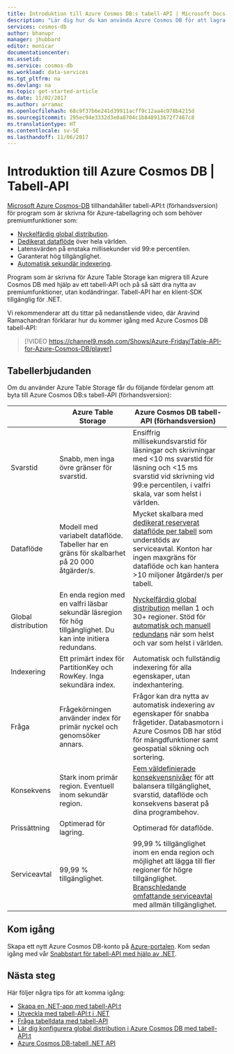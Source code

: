 ```yaml
---
title: Introduktion till Azure Cosmos DB:s tabell-API | Microsoft Docs
description: "Lär dig hur du kan använda Azure Cosmos DB för att lagra och ställa frågor till omfattande volymer av nyckelvärdedata med kort svarstid med de populära API:erna för OSS MongoDB."
services: cosmos-db
author: bhanupr
manager: jhubbard
editor: monicar
documentationcenter: 
ms.assetid: 
ms.service: cosmos-db
ms.workload: data-services
ms.tgt_pltfrm: na
ms.devlang: na
ms.topic: get-started-article
ms.date: 11/02/2017
ms.author: arramac
ms.openlocfilehash: 68c9f37b6e241d39911acff9c12aa4c978b4215d
ms.sourcegitcommit: 295ec94e3332d3e0a8704c1b848913672f7467c8
ms.translationtype: HT
ms.contentlocale: sv-SE
ms.lasthandoff: 11/06/2017
---
```

# <a name="introduction-to-azure-cosmos-db-table-api"></a>Introduktion till Azure Cosmos DB | Tabell-API

[Microsoft Azure Cosmos-DB](introduction.md) tillhandahåller tabell-API:t (förhandsversion) för program som är skrivna för Azure-tabellagring och som behöver premiumfunktioner som:

* [Nyckelfärdig global distribution](distribute-data-globally.md).
* [Dedikerat dataflöde](partition-data.md) över hela världen.
* Latensvärden på enstaka millisekunder vid 99:e percentilen.
* Garanterat hög tillgänglighet.
* [Automatisk sekundär indexering](http://www.vldb.org/pvldb/vol8/p1668-shukla.pdf).

Program som är skrivna för Azure Table Storage kan migrera till Azure Cosmos DB med hjälp av ett tabell-API och på så sätt dra nytta av premiumfunktioner, utan kodändringar. Tabell-API har en klient-SDK tillgänglig för .NET.

Vi rekommenderar att du tittar på nedanstående video, där Aravind Ramachandran förklarar hur du kommer igång med Azure Cosmos DB tabell-API:

> [!VIDEO https://channel9.msdn.com/Shows/Azure-Friday/Table-API-for-Azure-Cosmos-DB/player]
> 
> 

## <a name="table-offerings"></a>Tabellerbjudanden
Om du använder Azure Table Storage får du följande fördelar genom att byta till Azure Cosmos DB:s tabell-API (förhandsversion):

| | Azure Table Storage | Azure Cosmos DB tabell-API (förhandsversion) |
| --- | --- | --- |
| Svarstid | Snabb, men inga övre gränser för svarstid. | Ensiffrig millisekundsvarstid för läsningar och skrivningar med <10 ms svarstid för läsning och <15 ms svarstid vid skrivning vid 99:e percentilen, i valfri skala, var som helst i världen. |
| Dataflöde | Modell med variabelt dataflöde. Tabeller har en gräns för skalbarhet på 20 000 åtgärder/s. | Mycket skalbara med [dedikerat reserverat dataflöde per tabell](request-units.md) som understöds av serviceavtal. Konton har ingen maxgräns för dataflöde och kan hantera >10 miljoner åtgärder/s per tabell. |
| Global distribution | En enda region med en valfri läsbar sekundär läsregion för hög tillgänglighet. Du kan inte initiera redundans. | [Nyckelfärdig global distribution](distribute-data-globally.md) mellan 1 och 30+ regioner. Stöd för [automatisk och manuell redundans](regional-failover.md) när som helst och var som helst i världen. |
| Indexering | Ett primärt index för PartitionKey och RowKey. Inga sekundära index. | Automatisk och fullständig indexering för alla egenskaper, utan indexhantering. |
| Fråga | Frågekörningen använder index för primär nyckel och genomsöker annars. | Frågor kan dra nytta av automatisk indexering av egenskaper för snabba frågetider. Databasmotorn i Azure Cosmos DB har stöd för mängdfunktioner samt geospatial sökning och sortering. |
| Konsekvens | Stark inom primär region. Eventuell inom sekundär region. | [Fem väldefinierade konsekvensnivåer](consistency-levels.md) för att balansera tillgänglighet, svarstid, dataflöde och konsekvens baserat på dina programbehov. |
| Prissättning | Optimerad för lagring. | Optimerad för dataflöde. |
| Serviceavtal | 99,99 % tillgänglighet. | 99,99 % tillgänglighet inom en enda region och möjlighet att lägga till fler regioner för högre tillgänglighet. [Branschledande omfattande serviceavtal](https://azure.microsoft.com/support/legal/sla/cosmos-db/) med allmän tillgänglighet. |

## <a name="get-started"></a>Kom igång

Skapa ett nytt Azure Cosmos DB-konto på [Azure-portalen](https://portal.azure.com). Kom sedan igång med vår [Snabbstart för tabell-API med hjälp av .NET](create-table-dotnet.md). 

## <a name="next-steps"></a>Nästa steg

Här följer några tips för att komma igång:
* [Skapa en .NET-app med tabell-API:t](create-table-dotnet.md)
* [Utveckla med tabell-API:t i .NET](tutorial-develop-table-dotnet.md)
* [Fråga tabelldata med tabell-API](tutorial-query-table.md)
* [Lär dig konfigurera global distribution i Azure Cosmos DB med tabell-API:t](tutorial-global-distribution-table.md)
* [Azure Cosmos DB-tabell .NET API](table-sdk-dotnet.md)


